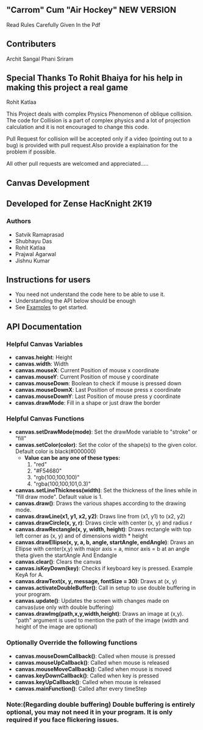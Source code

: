 ## "Carrom" Cum "Air Hockey" NEW VERSION
Read Rules Carefully Given In the Pdf

## Contributers
Archit Sangal
Phani Sriram

## Special Thanks To Rohit Bhaiya for his help in making this project a real game
Rohit Katlaa

This Project deals with complex Physics Phenomenon of oblique collision. The code for Collision is a part of complex physics and a lot of projection calculation and it is not encouraged to change this code.

Pull Request for collision will be accepted only if a video (pointing out to a bug) is provided with pull request.Also provide a explaination for the problem if possible.

All other pull requests are welcomed and appreciated.....


## Canvas Development
## Developed for Zense HacKnight 2K19

### Authors
- Satvik Ramaprasad
- Shubhayu Das
- Rohit Katlaa
- Prajwal Agarwal
- Jishnu Kumar
    

## Instructions for users

- You need not understand the code here to be able to use it. 
- Understanding the API below should be enough
-  See [Examples](http://canvas.zense.co.in) to get started.

## API Documentation

### Helpful Canvas Variables
- **canvas.height**: Height
- **canvas.width**: Width
- **canvas.mouseX**: Current Position of mouse x coordinate
- **canvas.mouseY**: Current Position of mouse y coordinate
- **canvas.mouseDown**: Boolean to check if mouse is pressed down
- **canvas.mouseDownX**: Last Position of mouse press x coordinate
- **canvas.mouseDownY**: Last Position of mouse press y coordinate
- **canvas.drawMode**: Fill in a shape or just draw the border

### Helpful Canvas Functions
- **canvas.setDrawMode(mode)**: Set the drawMode variable to "stroke" or "fill"
- **canvas.setColor(color)**: Set the color of the shape(s) to the given color. Default color is black(#000000)
	- **Value can be any one of these types:** 
		1. "red"
		2. "#F54680"
		3. "rgb(100,100,100)"
		4. "rgba(100,100,101,0.3)"
- **canvas.setLineThickness(width)**: Set the thickness of the lines while in "fill draw mode". Default value is 1.
- **canvas.draw()**: Draws the various shapes according to the drawing mode.
- **canvas.drawLine(x1, y1, x2, y2)**: Draws line from (x1, y1) to (x2, y2)
- **canvas.drawCircle(x, y, r)**: Draws circle with center (x, y) and radius r
- **canvas.drawRectangle(x, y, width, height)**: Draws rectangle with top left corner as (x, y) and of dimensions width * height
- **canvas.drawEllipse(x, y, a, b, angle, startAngle, endAngle)**: Draws an Ellipse with center(x,y) with major axis = a, minor axis = b at an angle theta given the startAngle And Endangle
- **canvas.clear()**: Clears the canvas
- **canvas.isKeyDown(key)**: Checks if keyboard key is pressed. Example KeyA for A. 
- **canvas.drawText(x, y, message, fontSize = 30)**: Draws <message> at (x, y) 
- **canvas.activateDoubleBuffer()**: Call in setup to use double buffering in your program.
- **canvas.update()**: Updates the screen with changes made on canvas(use only with double buffering)
- **canvas.drawImg(path,x,y,width,height)**: Draws an image at (x,y). "path" argument is used to mention the path of the image (width and height of the image are optional)

### Optionally Override the following functions
- **canvas.mouseDownCallback()**: Called when mouse is pressed
- **canvas.mouseUpCallback()**: Called when mouse is released
- **canvas.mouseMoveCallback()**: Called when mouse is moved
- **canvas.keyDownCallback()**: Called when key is pressed
- **canvas.keyUpCallback()**: Called when mouse is released
- **canvas.mainFunction()**: Called after every timeStep
    
### Note:(Regarding double buffering) Double buffering is entirely optional, you may not need it in your program. It is only required if you face flickering issues.
